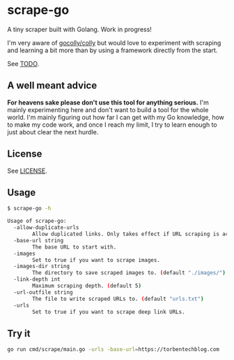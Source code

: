 # scrape-go

A tiny scraper built with Golang. Work in progress!

I'm very aware of [gocolly/colly](https://github.com/gocolly/colly) but would love to experiment with scraping and learning a bit more than by using a framework directly from the start.

See [TODO](TODO).

## A well meant advice

**For heavens sake please don't use this tool for anything serious.** I'm mainly experimenting here and don't want to build a tool for the whole world. I'm mainly figuring out how far I can get with my Go knowledge, how to make my code work, and once I reach my limit, I try to learn enough to just about clear the next hurdle.

## License

See [LICENSE](LICENSE).

## Usage

```bash
$ scrape-go -h

Usage of scrape-go:
  -allow-duplicate-urls
        Allow duplicated links. Only takes effect if URL scraping is active.
  -base-url string
        The base URL to start with.
  -images
        Set to true if you want to scrape images.
  -images-dir string
        The directory to save scraped images to. (default "./images/")
  -link-depth int
        Maximum scraping depth. (default 5)
  -url-outfile string
        The file to write scraped URLs to. (default "urls.txt")
  -urls
        Set to true if you want to scrape deep link URLs.
```

## Try it

```bash
go run cmd/scrape/main.go -urls -base-url=https://torbentechblog.com
```
